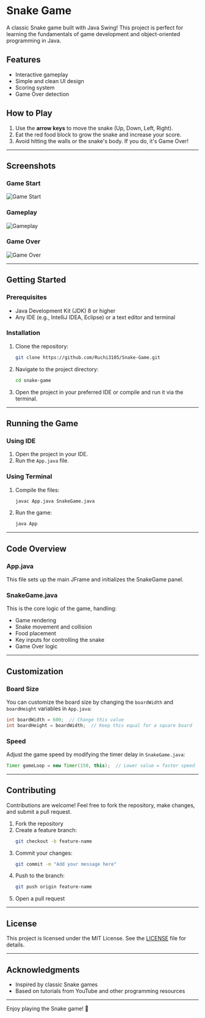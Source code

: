 # Snake Game

A classic Snake game built with Java Swing! This project is perfect for learning the fundamentals of game development and object-oriented programming in Java.

## Features

- Interactive gameplay
- Simple and clean UI design
- Scoring system
- Game Over detection

## How to Play

1. Use the **arrow keys** to move the snake (Up, Down, Left, Right).
2. Eat the red food block to grow the snake and increase your score.
3. Avoid hitting the walls or the snake's body. If you do, it's Game Over!

---

## Screenshots

### Game Start
![Game Start](./src/screenshots/game_start.png)


### Gameplay
![Gameplay](./src/screenshots/gameplay.png)


### Game Over
![Game Over](./src/screenshots/game_over.png)


---

## Getting Started

### Prerequisites

- Java Development Kit (JDK) 8 or higher
- Any IDE (e.g., IntelliJ IDEA, Eclipse) or a text editor and terminal

### Installation

1. Clone the repository:

   ```bash
   git clone https://github.com/Ruchi3105/Snake-Game.git
   ```

2. Navigate to the project directory:

   ```bash
   cd snake-game
   ```

3. Open the project in your preferred IDE or compile and run it via the terminal.

---

## Running the Game

### Using IDE

1. Open the project in your IDE.
2. Run the `App.java` file.

### Using Terminal

1. Compile the files:
   ```bash
   javac App.java SnakeGame.java
   ```
2. Run the game:
   ```bash
   java App
   ```

---

## Code Overview

### App.java

This file sets up the main JFrame and initializes the SnakeGame panel.

### SnakeGame.java

This is the core logic of the game, handling:

- Game rendering
- Snake movement and collision
- Food placement
- Key inputs for controlling the snake
- Game Over logic

---

## Customization

### Board Size

You can customize the board size by changing the `boardWidth` and `boardHeight` variables in `App.java`:

```java
int boardWidth = 600;  // Change this value
int boardHeight = boardWidth;  // Keep this equal for a square board
```

### Speed

Adjust the game speed by modifying the timer delay in `SnakeGame.java`:

```java
Timer gameLoop = new Timer(150, this);  // Lower value = faster speed
```

---

## Contributing

Contributions are welcome! Feel free to fork the repository, make changes, and submit a pull request.

1. Fork the repository
2. Create a feature branch:
   ```bash
   git checkout -b feature-name
   ```
3. Commit your changes:
   ```bash
   git commit -m "Add your message here"
   ```
4. Push to the branch:
   ```bash
   git push origin feature-name
   ```
5. Open a pull request

---

## License

This project is licensed under the MIT License. See the [LICENSE](LICENSE) file for details.

---

## Acknowledgments

- Inspired by classic Snake games
- Based on tutorials from YouTube and other programming resources

---

Enjoy playing the Snake game! 🐍

